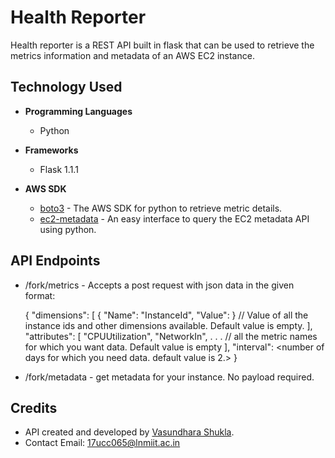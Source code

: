 # Health Reporter

Health reporter is a REST API  built in flask that can be used to retrieve the metrics information and metadata of an AWS EC2 instance.

## Technology Used
- **Programming Languages**
	- Python
	
- **Frameworks**
	- Flask 1.1.1
	
- **AWS SDK**
	- [boto3](https://boto3.amazonaws.com/v1/documentation/api/latest/index.html "boto3") - The AWS SDK for python to retrieve metric details.
	- [ec2-metadata](https://github.com/adamchainz/ec2-metadata "ec2-metadata") -  An easy interface to query the EC2 metadata API using python.

## API Endpoints

- /fork/metrics - Accepts a post request with json data in the given format:

    {
    	"dimensions": [
    		{
    			"Name": "InstanceId", "Value": <your-instance-id>
    		}
    		// Value of all the instance ids and other dimensions available. Default value is empty.
    	],
    	"attributes": [
    		"CPUUtilization",
    		"NetworkIn",
    		.
    		.
    		.
    		// all the metric names for which you want data. Default value is empty
    	],
    	"interval": <number of days for which you need data. default value is 2.>
    }

- /fork/metadata - get metadata for your instance. No payload required.

## Credits
- API created and developed by [Vasundhara Shukla](https://github.com/Vasundharashukla/ "Vasundhara Shukla").
- Contact Email: [17ucc065@lnmiit.ac.in](mailto:17ucc065@lnmiit.ac.in "17ucc065@lnmiit.ac.in")
